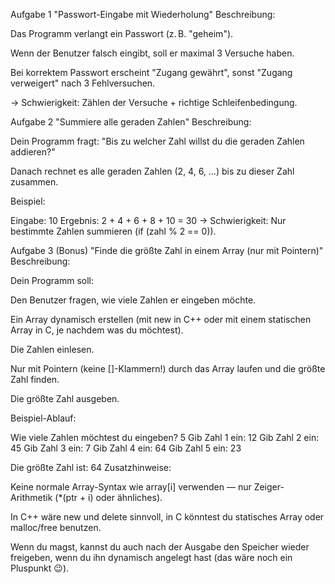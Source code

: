 Aufgabe 1
"Passwort-Eingabe mit Wiederholung" Beschreibung:

Das Programm verlangt ein Passwort (z. B. "geheim").

Wenn der Benutzer falsch eingibt, soll er maximal 3 Versuche haben.

Bei korrektem Passwort erscheint "Zugang gewährt", sonst "Zugang verweigert" nach 3 Fehlversuchen.

→ Schwierigkeit: Zählen der Versuche + richtige Schleifenbedingung.

Aufgabe 2
"Summiere alle geraden Zahlen" Beschreibung:

Dein Programm fragt: "Bis zu welcher Zahl willst du die geraden Zahlen addieren?"

Danach rechnet es alle geraden Zahlen (2, 4, 6, …) bis zu dieser Zahl zusammen.

Beispiel:

Eingabe: 10
Ergebnis: 2 + 4 + 6 + 8 + 10 = 30
→ Schwierigkeit: Nur bestimmte Zahlen summieren (if (zahl % 2 == 0)).

Aufgabe 3 (Bonus)
"Finde die größte Zahl in einem Array (nur mit Pointern)" Beschreibung:

Dein Programm soll:

Den Benutzer fragen, wie viele Zahlen er eingeben möchte.

Ein Array dynamisch erstellen (mit new in C++ oder mit einem statischen Array in C, je nachdem was du möchtest).

Die Zahlen einlesen.

Nur mit Pointern (keine []-Klammern!) durch das Array laufen und die größte Zahl finden.

Die größte Zahl ausgeben.

Beispiel-Ablauf:

  Wie viele Zahlen möchtest du eingeben? 5
  Gib Zahl 1 ein: 12
  Gib Zahl 2 ein: 45
  Gib Zahl 3 ein: 7
  Gib Zahl 4 ein: 64
  Gib Zahl 5 ein: 23
  
  Die größte Zahl ist: 64
Zusatzhinweise:

Keine normale Array-Syntax wie array[i] verwenden — nur Zeiger-Arithmetik (*(ptr + i) oder ähnliches).

In C++ wäre new und delete sinnvoll, in C könntest du statisches Array oder malloc/free benutzen.

Wenn du magst, kannst du auch nach der Ausgabe den Speicher wieder freigeben, wenn du ihn dynamisch angelegt hast (das wäre noch ein Pluspunkt 😉).
